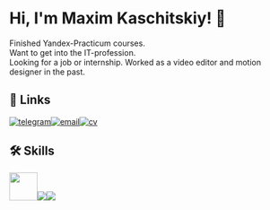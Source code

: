 # Hi, I'm Maxim Kaschitskiy! 👋

Finished Yandex-Practicum courses.  
Want to get into the IT-profession.  
Looking for a job or internship. 
Worked as a video editor and motion designer in the past.

## 🔗 Links
[![telegram](https://img.shields.io/badge/Telegram-grey?style=for-the-badge&logo=telegram)](https://t.me/maximkaschitskiy)[![email](https://img.shields.io/badge/Email-grey?style=for-the-badge)](mailto:maxim.kaschitskiy@yandex.ru)[![cv](https://img.shields.io/badge/Full_CV-grey?style=for-the-badge)](http://cvmkr.com/u8RkN)

## 🛠 Skills
<img height="50px" src="https://cdn.jsdelivr.net/gh/devicons/devicon/icons/html5/html5-original.svg" /><img src="https://cdn.jsdelivr.net/gh/devicons/devicon/icons/css3/css3-original.svg" /><img src="https://cdn.jsdelivr.net/gh/devicons/devicon/icons/javascript/javascript-original.svg" />
          
